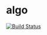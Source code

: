 # algo
[![Build Status](https://travis-ci.com/amor71/algo.svg?token=pXWfDwhbfSGppsMRXkPG&branch=master)](https://travis-ci.com/amor71/algo)